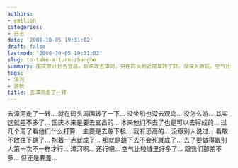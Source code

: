 ```yaml
---
authors:
- eallion
categories:
- 日志
date: '2008-10-05 19:31:02'
draft: false
lastmod: '2008-10-05 19:31:02'
slug: to-take-a-turn-zhanghe
summary: 国庆原计划去宜昌，后来改去漳河，只在码头附近简单转了转，没深入游玩。空气比城里好，但不如家乡。下次可能去蹦极，虽然恐高但想挑战自己，希望安全跳下去就行，还想尝试与众不同的第一次体验。
tags:
- 漳河
- 游玩
title: 去漳河走了一转
---
```


去漳河走了一转...
就在码头周围转了一下...
没坐船也没去观岛...
没怎么游...
其实这就差不多了...
国庆本来是要去宜昌的...
本来他们不去了也是可以去得成的...
过几个周了看他们什么打算...
主要是去蹦下极...
我有恐高的... 没跟别人说过...
看敢不敢往下跳了...
抱着一点就成了... 那就是跳下去不会死就成了...
去了要做得跟别人第一次不一样才行...
漳河啊...
还行吧... 空气比较城里好多了...
跟我们那差不多... 但还是要差...